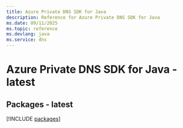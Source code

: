 ```yaml
---
title: Azure Private DNS SDK for Java
description: Reference for Azure Private DNS SDK for Java
ms.date: 09/11/2025
ms.topic: reference
ms.devlang: java
ms.service: dns
---
```

# Azure Private DNS SDK for Java - latest
## Packages - latest
[!INCLUDE [packages](private-dns-index.md)]